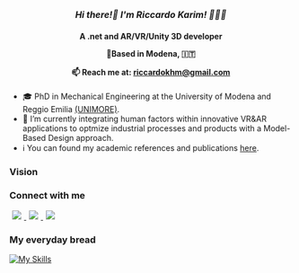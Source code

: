 <h1 align="center" ; style = "font-size:16px;font-style:italic;" >
Hi there!👋  I'm Riccardo Karim! 🧑🏾‍💻
</h1>

<h4 align="center">
  
A .net and AR/VR/Unity 3D developer 



🏡Based in Modena, :it:

:mailbox: Reach me at: riccardokhm@gmail.com

</h4>

- 🎓 PhD in Mechanical Engineering at the University of Modena and Reggio Emilia [(UNIMORE)](https://www.unimore.it/).
- 🌱 I’m currently integrating human factors within innovative VR&AR applications to optmize industrial processes and products with a Model-Based Design approach.
-  ℹ️ You can found my academic references and publications [here](http://personale.unimore.it/Rubrica/dettaglio/rcrkhamaisi).


### Vision


### Connect with me

<p>
   <a href="https://scholar.google.com/citations?user=7pqlk2QAAAAJ&hl=it">
    <img src = "https://img.shields.io/badge/Google_Scholar-4285F4?style=for-the-badge&logo=google-scholar&logoColor=white" hspace="5" />
   </a>
   <a href="https://www.linkedin.com/in/riccardo-karim-khamaisi-34b448175/">
    <img src = "https://img.shields.io/badge/LinkedIn-0077B5?style=for-the-badge&logo=linkedin&logoColor=white" hspace="5" />
   </a>
   <a href="https://orcid.org/my-orcid?orcid=0000-0002-2584-4117">
    <img src = "https://img.shields.io/badge/orcid-A6CE39?style=for-the-badge&logo=orcid&logoColor=white" hspace="5" />
   </a>
</p>

### My everyday bread
[![My Skills](https://skillicons.dev/icons?i=cs,cpp,py,js,unity,visualstudio,figma)](https://skillicons.dev)

